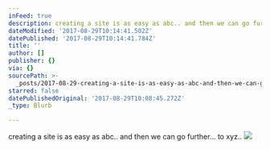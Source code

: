 ```yaml
---
inFeed: true
description: creating a site is as easy as abc.. and then we can go further… to xyz..
dateModified: '2017-08-29T10:14:41.502Z'
datePublished: '2017-08-29T10:14:41.784Z'
title: ''
author: []
publisher: {}
via: {}
sourcePath: >-
  _posts/2017-08-29-creating-a-site-is-as-easy-as-abc-and-then-we-can-go-furth.md
starred: false
datePublishedOriginal: '2017-08-29T10:08:45.272Z'
_type: Blurb

---
```

creating a site is as easy as abc.. and then we can go further... to xyz..
![](https://the-grid-user-content.s3-us-west-2.amazonaws.com/bed94fa1-dd01-43b5-a1ed-eb9a6b03bdd5.jpg)